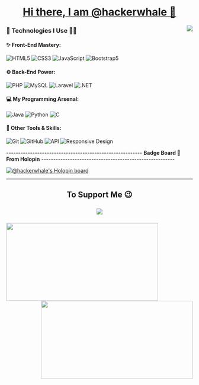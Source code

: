 <a href="#">
<h1 align="center" >Hi there, I am @hackerwhale  👋</h1> 
<img align="right"src="https://komarev.com/ghpvc/?username=hackerwhale">
</a>
<!--  
**hackerwhale/hackerwhale** is a ✨ _special_ ✨ repository because its `README.md` (this file) appears on your GitHub profile.

Here are some ideas to get you started:
-->


- 🔭 I’m currently working on Full Stack Development Projects.
<!---
- 🌱 I’m currently learning
--->

### 🚀 **Technologies I Use 👨‍💻**

#### **✨ Front-End Mastery:**
![HTML5](https://img.shields.io/badge/HTML5-E34F26?style=for-the-badge&logo=html5&logoColor=white)
![CSS3](https://img.shields.io/badge/CSS3-1572B6?style=for-the-badge&logo=css3&logoColor=white)
![JavaScript](https://img.shields.io/badge/JavaScript-F7DF1E?style=for-the-badge&logo=javascript&logoColor=black)
![Bootstrap5](https://img.shields.io/badge/Bootstrap-7952B3?style=for-the-badge&logo=bootstrap&logoColor=white)

#### **⚙️ Back-End Power:**
![PHP](https://img.shields.io/badge/PHP-777BB4?style=for-the-badge&logo=php&logoColor=white)
![MySQL](https://img.shields.io/badge/MySQL-4479A1?style=for-the-badge&logo=mysql&logoColor=white)
![Laravel](https://img.shields.io/badge/Laravel-FF2D20?style=for-the-badge&logo=laravel&logoColor=white)
![.NET](https://img.shields.io/badge/.NET-512BD4?style=for-the-badge&logo=.net&logoColor=white)

#### **💻 My Programming Arsenal:**
![Java](https://img.shields.io/badge/Java-007396?style=for-the-badge&logo=java&logoColor=white)
![Python](https://img.shields.io/badge/Python-3776AB?style=for-the-badge&logo=python&logoColor=white)
![C](https://img.shields.io/badge/C-A8B9CC?style=for-the-badge&logo=c&logoColor=white)

#### **🔧 Other Tools & Skills:**
![Git](https://img.shields.io/badge/Git-F05032?style=for-the-badge&logo=git&logoColor=white)
![GitHub](https://img.shields.io/badge/GitHub-181717?style=for-the-badge&logo=github&logoColor=white)
![API](https://img.shields.io/badge/RESTful_API-00A9E0?style=for-the-badge&logo=api&logoColor=white)
![Responsive Design](https://img.shields.io/badge/Responsive_Design-61DAFB?style=for-the-badge&logo=react&logoColor=black)

<!--
- 👯 I’m looking to collaborate on ...
- 🤔 I’m looking for help with ...
- 💬 Ask me about ...
- 📫 How to reach me: ...
- 😄 Pronouns: ...
- ⚡ Fun fact: ...
-->


---------------------------------------------------------  <Strong>Badge Board 🔘 From Holopin</Strong>  --------------------------------------------------------


[![@hackerwhale's Holopin board](https://holopin.me/hackerwhale)](https://holopin.io/@hackerwhale)

<hr>
<h2 align="center"> To Support Me 😉<br> <br>
<a  href="https://www.buymeacoffee.com/hackerwhale"><img  src="https://img.buymeacoffee.com/button-api/?text=Buy me a coffee&emoji=&slug=hackerwhale&button_colour=FFDD00&font_colour=000000&font_family=Cookie&outline_colour=000000&coffee_colour=ffffff" /></a></h2>
</a>




###
<a href="#">
<img src="https://github-readme-stats.vercel.app/api?username=hackerwhale&show_icons=true&theme=radical&count_private=true" width="410px" height="210">

<img align="right" src="https://github-readme-streak-stats.herokuapp.com/?user=hackerwhale&theme=algolia&hide_border=true" width="410px" height="210">
</a>
